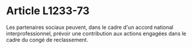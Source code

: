 # Article L1233-73

Les partenaires sociaux peuvent, dans le cadre d'un accord national interprofessionnel, prévoir une contribution aux actions engagées dans le cadre du congé de reclassement.